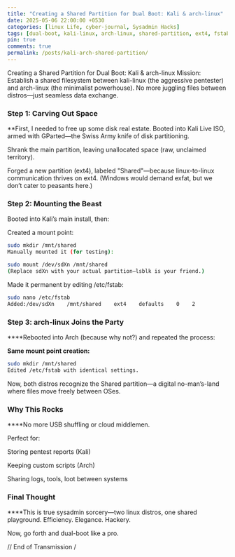```yaml
---
title: "Creating a Shared Partition for Dual Boot: Kali & arch-linux"
date: 2025-05-06 22:00:00 +0530
categories: [linux Life, cyber-journal, Sysadmin Hacks]
tags: [dual-boot, kali-linux, arch-linux, shared-partition, ext4, fstab, hacker-setup]
pin: true
comments: true
permalink: /posts/kali-arch-shared-partition/
---
```

Creating a Shared Partition for Dual Boot: Kali & arch-linux
Mission: Establish a shared filesystem between kali-linux (the aggressive pentester) and arch-linux (the minimalist powerhouse). No more juggling files between distros—just seamless data exchange.

### **Step 1: Carving Out Space**

**First, I needed to free up some disk real estate. Booted into Kali Live ISO, armed with GParted—the Swiss Army knife of disk partitioning.

Shrank the main partition, leaving unallocated space (raw, unclaimed territory).

Forged a new partition (ext4), labeled "Shared"—because linux-to-linux communication thrives on ext4. (Windows would demand exfat, but we don’t cater to peasants here.)

### **Step 2: Mounting the Beast**

Booted into Kali’s main install, then:

Created a mount point:

```bash
sudo mkdir /mnt/shared
Manually mounted it (for testing):
```

```bash
sudo mount /dev/sdXn /mnt/shared
(Replace sdXn with your actual partition—lsblk is your friend.)
```

Made it permanent by editing /etc/fstab:

```bash
sudo nano /etc/fstab
Added:/dev/sdXn    /mnt/shared    ext4    defaults    0    2
```

### **Step 3: arch-linux Joins the Party**

****Rebooted into Arch (because why not?) and repeated the process:

**Same mount point creation:**

```bash
sudo mkdir /mnt/shared
Edited /etc/fstab with identical settings.
```

Now, both distros recognize the Shared partition—a digital no-man’s-land where files move freely between OSes.

### **Why This Rocks**

****No more USB shuffling or cloud middlemen.

Perfect for:

Storing pentest reports (Kali)

Keeping custom scripts (Arch)

Sharing logs, tools, loot between systems

### **Final Thought**

****This is true sysadmin sorcery—two linux distros, one shared playground. Efficiency. Elegance. Hackery.

Now, go forth and dual-boot like a pro.

// End of Transmission /
